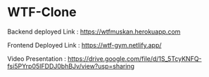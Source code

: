 # WTF-Clone

Backend deployed Link : https://wtfmuskan.herokuapp.com

Frontend Deployed Link : https://wtf-gym.netlify.app/

Video Presentation : https://drive.google.com/file/d/1S_5TcyKNFQ-fsi5PYrp05IFDDJ0bhBJv/view?usp=sharing
